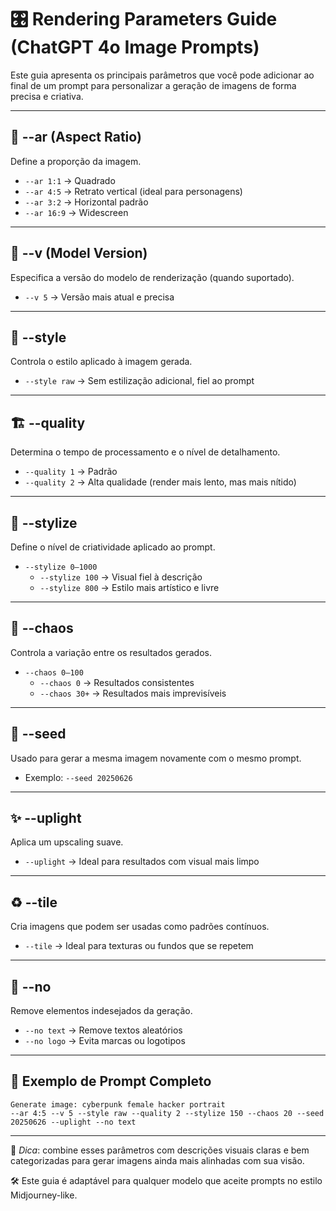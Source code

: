 # 🎛️ Rendering Parameters Guide (ChatGPT 4o Image Prompts)

Este guia apresenta os principais parâmetros que você pode adicionar ao final de um prompt para personalizar a geração de imagens de forma precisa e criativa.

---

## 📐 --ar (Aspect Ratio)
Define a proporção da imagem.

- `--ar 1:1` → Quadrado  
- `--ar 4:5` → Retrato vertical (ideal para personagens)  
- `--ar 3:2` → Horizontal padrão  
- `--ar 16:9` → Widescreen  

---

## 🧠 --v (Model Version)
Especifica a versão do modelo de renderização (quando suportado).

- `--v 5` → Versão mais atual e precisa  

---

## 🧼 --style
Controla o estilo aplicado à imagem gerada.

- `--style raw` → Sem estilização adicional, fiel ao prompt  

---

## 🏗️ --quality
Determina o tempo de processamento e o nível de detalhamento.

- `--quality 1` → Padrão  
- `--quality 2` → Alta qualidade (render mais lento, mas mais nítido)  

---

## 🎨 --stylize
Define o nível de criatividade aplicado ao prompt.

- `--stylize 0–1000`  
  - `--stylize 100` → Visual fiel à descrição  
  - `--stylize 800` → Estilo mais artístico e livre  

---

## 🎲 --chaos
Controla a variação entre os resultados gerados.

- `--chaos 0–100`  
  - `--chaos 0` → Resultados consistentes  
  - `--chaos 30+` → Resultados mais imprevisíveis  

---

## 🧬 --seed
Usado para gerar a mesma imagem novamente com o mesmo prompt.

- Exemplo: `--seed 20250626`  

---

## ✨ --uplight
Aplica um upscaling suave.

- `--uplight` → Ideal para resultados com visual mais limpo  

---

## ♻️ --tile
Cria imagens que podem ser usadas como padrões contínuos.

- `--tile` → Ideal para texturas ou fundos que se repetem  

---

## 🚫 --no
Remove elementos indesejados da geração.

- `--no text` → Remove textos aleatórios  
- `--no logo` → Evita marcas ou logotipos  

---

## 🧪 Exemplo de Prompt Completo

```text
Generate image: cyberpunk female hacker portrait  
--ar 4:5 --v 5 --style raw --quality 2 --stylize 150 --chaos 20 --seed 20250626 --uplight --no text
```

---

📎 _Dica_: combine esses parâmetros com descrições visuais claras e bem categorizadas para gerar imagens ainda mais alinhadas com sua visão.

🛠️ Este guia é adaptável para qualquer modelo que aceite prompts no estilo Midjourney-like.
